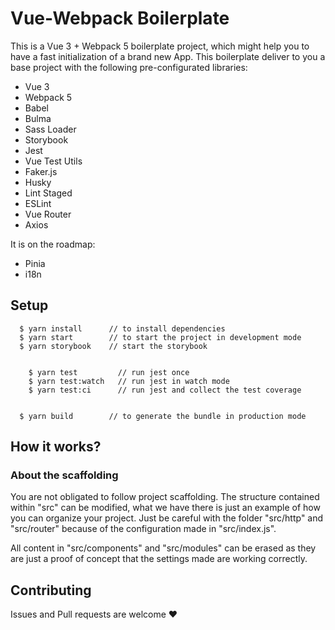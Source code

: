 # Vue-Webpack Boilerplate

This is a Vue 3 + Webpack 5 boilerplate project, which might help you to have a fast initialization of a brand new App. This boilerplate deliver to you a base project with the following pre-configurated libraries:

- Vue 3
- Webpack 5
- Babel
- Bulma
- Sass Loader
- Storybook
- Jest
- Vue Test Utils
- Faker.js
- Husky
- Lint Staged
- ESLint
- Vue Router
- Axios

It is on the roadmap:
- Pinia
- i18n

## Setup

```
  $ yarn install      // to install dependencies
  $ yarn start        // to start the project in development mode
  $ yarn storybook    // start the storybook


	$ yarn test       	// run jest once
	$ yarn test:watch   // run jest in watch mode
	$ yarn test:ci      // run jest and collect the test coverage


  $ yarn build 	      // to generate the bundle in production mode
```

## How it works?

### About the scaffolding

You are not obligated to follow project scaffolding. The structure contained within "src" can be modified, what we have there is just an example of how you can organize your project. Just be careful with the folder "src/http" and "src/router" because of the configuration made in "src/index.js".

All content in "src/components" and "src/modules" can be erased as they are just a proof of concept that the settings made are working correctly.


## Contributing

Issues and Pull requests are welcome ❤️
